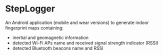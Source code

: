 StepLogger
==========

An Android application (mobile and wear versions) to generate indoor fingerprint maps containing:
* inertial and geomagnetic information
* detected Wi-Fi APs name and received signal strength indicator (RSSI)
* detected Bluetooth beacons name and RSSI
